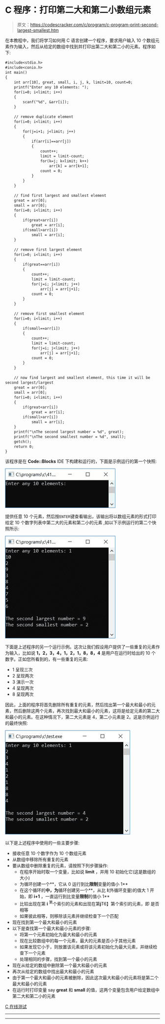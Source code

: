 # C 程序：打印第二大和第二小数组元素

> 原文：<https://codescracker.com/c/program/c-program-print-second-largest-smallest.htm>

在本教程中，我们将学习如何用 C 语言创建一个程序，要求用户输入 10 个数组元素作为输入，然后从给定的数组中找到并打印出第二大和第二小的元素。程序如下:

```
#include<stdio.h>
#include<conio.h>
int main()
{
    int arr[10], great, small, i, j, k, limit=10, count=0;
    printf("Enter any 10 elements: ");
    for(i=0; i<limit; i++)
    {
        scanf("%d", &arr[i]);
    }

    // remove duplicate element
    for(i=0; i<limit; i++)
    {
        for(j=i+1; j<limit; j++)
        {
            if(arr[i]==arr[j])
            {
                count++;
                limit = limit-count;
                for(k=j; k<limit; k++)
                    arr[k] = arr[k+1];
                count = 0;
            }
        }
    }

    // find first largest and smallest element
    great = arr[0];
    small = arr[0];
    for(i=0; i<limit; i++)
    {
        if(great<arr[i])
            great = arr[i];
        if(small>arr[i])
            small = arr[i];
    }

    // remove first largest element
    for(i=0; i<limit; i++)
    {
        if(great==arr[i])
        {
            count++;
            limit = limit-count;
            for(j=i; j<limit; j++)
                arr[j] = arr[j+1];
            count = 0;
        }
    }

    // remove first smallest element
    for(i=0; i<limit; i++)
    {
        if(small==arr[i])
        {
            count++;
            limit = limit-count;
            for(j=i; j<limit; j++)
                arr[j] = arr[j+1];
            count = 0;
        }
    }

    // now find largest and smallest element, this time it will be second largest/largest
    great = arr[0];
    small = arr[0];
    for(i=0; i<limit; i++)
    {
        if(great<arr[i])
            great = arr[i];
        if(small>arr[i])
            small = arr[i];
    }
    printf("\nThe second largest number = %d", great);
    printf("\nThe second smallest number = %d", small);
    getch();
    return 0;
}
```

该程序是在 **Code::Blocks** IDE 下构建和运行的，下面是示例运行的第一个快照:

![second largest smallest element c](img/ce54cae3a4d70aef563b2d6eb521c3fa.png)

提供任意 10 个元素，然后按`ENTER`键查看输出，该输出将以数组元素的形式打印给定 10 个数字列表中第二大的元素和第二小的元素 ,如以下示例运行的第二个快照所示:

![print second smallest largest c program](img/69d9d5ff589644c1b530c430470dc4e0.png)

下面是上述程序的另一个运行示例。这次让我们假设用户提供了一些重复的元素作为输入，比如说 **1，2，3，4，1，2，1，8，8，4** 是用户在运行时给出的 10 个数字。正如您所看到的，有一些重复的元素:

*   1 呈现三次
*   2 呈现两次
*   3 演示一次
*   4 呈现两次
*   8 呈现两次

因此，上面的程序将首先删除所有重复的元素，然后找出第一个最大和最小的元素，然后删除这两个元素，再次找到最大和最小的元素，这将是给定元素的第二大和最小的元素。在这种情况下，第二大元素是 4，第二小元素是 2。这是示例运行的最终快照:

![c program print second largest smallest](img/8675a414c0478a4e4a4a5f63bd60e793.png)

以下是上述程序中使用的一些主要步骤:

*   接收任意 10 个数字作为 10 个数组元素
*   从数组中移除所有重复的元素
*   要从数组中删除重复的元素，请按照下列步骤操作:
    *   在程序开始时取一个变量，比如说 **limit** ，并用 10 初始化它(这是数组的大小)
    *   为循环创建一个**，它从 0 运行到比**限制**变量的值小 1**
    *   在这个循环的**中，为**循环创建另一个**，从比 **I**(外循环变量)的值大 1 开始，即 **i+1** ，一直运行到比变量**限制**的值小 1**
    *   比较出现在第 **i** <sup>第</sup>个索引的元素和出现在第**j**T6】第个索引的元素，即 是否相等
    *   如果彼此相等，则移除该元素并继续检查下一个匹配
*   现在找到第一个最大和最小的元素
*   以下是查找第一个最大和最小元素的步骤:
    *   将第一个元素初始化为最大和最小的元素
    *   现在比较数组中的每一个元素，最大的元素是否小于其他元素
    *   如果发现它小于，则放置该元素或将该元素初始化为最大元素，并继续检查下一个元素
    *   处理相同的步骤，找到第一个最小的元素
*   现在从给定的数组中删除第一个最大和最小的元素
*   再次从给定的数组中找出最大和最小的元素
*   由于第一个最大和最小的元素被删除，因此这次最大和最小的元素将是第二个最大和最小的元素
*   在运行时打印变量 say **great** 和 **small** 的值，这两个变量包含用户给定数组中第二大和第二小的元素

[C 在线测试](/exam/showtest.php?subid=2)

* * *

* * *
